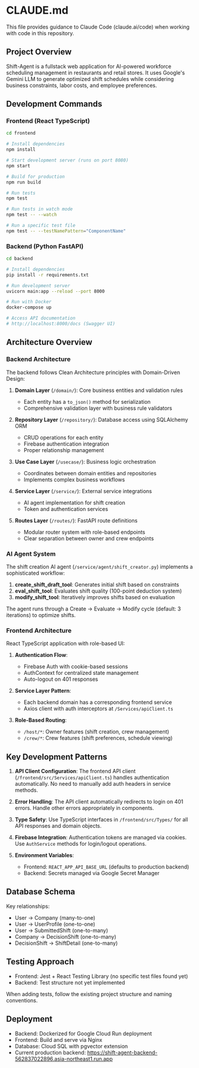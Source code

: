# CLAUDE.md

This file provides guidance to Claude Code (claude.ai/code) when working with code in this repository.

## Project Overview

Shift-Agent is a fullstack web application for AI-powered workforce scheduling management in restaurants and retail stores. It uses Google's Gemini LLM to generate optimized shift schedules while considering business constraints, labor costs, and employee preferences.

## Development Commands

### Frontend (React TypeScript)
```bash
cd frontend

# Install dependencies
npm install

# Start development server (runs on port 8080)
npm start

# Build for production
npm run build

# Run tests
npm test

# Run tests in watch mode
npm test -- --watch

# Run a specific test file
npm test -- --testNamePattern="ComponentName"
```

### Backend (Python FastAPI)
```bash
cd backend

# Install dependencies
pip install -r requirements.txt

# Run development server
uvicorn main:app --reload --port 8000

# Run with Docker
docker-compose up

# Access API documentation
# http://localhost:8000/docs (Swagger UI)
```

## Architecture Overview

### Backend Architecture

The backend follows Clean Architecture principles with Domain-Driven Design:

1. **Domain Layer** (`/domain/`): Core business entities and validation rules
   - Each entity has a `to_json()` method for serialization
   - Comprehensive validation layer with business rule validators

2. **Repository Layer** (`/repository/`): Database access using SQLAlchemy ORM
   - CRUD operations for each entity
   - Firebase authentication integration
   - Proper relationship management

3. **Use Case Layer** (`/usecase/`): Business logic orchestration
   - Coordinates between domain entities and repositories
   - Implements complex business workflows

4. **Service Layer** (`/service/`): External service integrations
   - AI agent implementation for shift creation
   - Token and authentication services

5. **Routes Layer** (`/routes/`): FastAPI route definitions
   - Modular router system with role-based endpoints
   - Clear separation between owner and crew endpoints

### AI Agent System

The shift creation AI agent (`/service/agent/shift_creator.py`) implements a sophisticated workflow:

1. **create_shift_draft_tool**: Generates initial shift based on constraints
2. **eval_shift_tool**: Evaluates shift quality (100-point deduction system)
3. **modify_shift_tool**: Iteratively improves shifts based on evaluation

The agent runs through a Create → Evaluate → Modify cycle (default: 3 iterations) to optimize shifts.

### Frontend Architecture

React TypeScript application with role-based UI:

1. **Authentication Flow**: 
   - Firebase Auth with cookie-based sessions
   - AuthContext for centralized state management
   - Auto-logout on 401 responses

2. **Service Layer Pattern**: 
   - Each backend domain has a corresponding frontend service
   - Axios client with auth interceptors at `/Services/apiClient.ts`

3. **Role-Based Routing**:
   - `/host/*`: Owner features (shift creation, crew management)
   - `/crew/*`: Crew features (shift preferences, schedule viewing)

## Key Development Patterns

1. **API Client Configuration**: The frontend API client (`/frontend/src/Services/apiClient.ts`) handles authentication automatically. No need to manually add auth headers in service methods.

2. **Error Handling**: The API client automatically redirects to login on 401 errors. Handle other errors appropriately in components.

3. **Type Safety**: Use TypeScript interfaces in `/frontend/src/Types/` for all API responses and domain objects.

4. **Firebase Integration**: Authentication tokens are managed via cookies. Use `AuthService` methods for login/logout operations.

5. **Environment Variables**:
   - Frontend: `REACT_APP_API_BASE_URL` (defaults to production backend)
   - Backend: Secrets managed via Google Secret Manager

## Database Schema

Key relationships:
- User → Company (many-to-one)
- User → UserProfile (one-to-one)
- User → SubmittedShift (one-to-many)
- Company → DecisionShift (one-to-many)
- DecisionShift → ShiftDetail (one-to-many)

## Testing Approach

- Frontend: Jest + React Testing Library (no specific test files found yet)
- Backend: Test structure not yet implemented

When adding tests, follow the existing project structure and naming conventions.

## Deployment

- Backend: Dockerized for Google Cloud Run deployment
- Frontend: Build and serve via Nginx
- Database: Cloud SQL with pgvector extension
- Current production backend: https://shift-agent-backend-562837022896.asia-northeast1.run.app